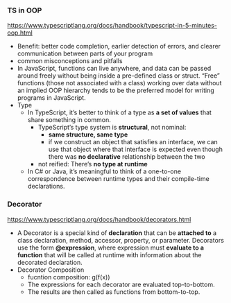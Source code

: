 
### TS in OOP
https://www.typescriptlang.org/docs/handbook/typescript-in-5-minutes-oop.html
- Benefit: better code completion, earlier detection of errors, and clearer communication between parts of your program
- common misconceptions and pitfalls
- In JavaScript, functions can live anywhere, and data can be passed around freely without being inside a pre-defined class or struct. “Free” functions (those not associated with a class) working over data without an implied OOP hierarchy tends to be the preferred model for writing programs in JavaScript.
- Type
  - In TypeScript, it’s better to think of a type as **a set of values** that share something in common.
    - TypeScript’s type system is **structural**, not nominal: 
      - **same structure, same type**
      - if we construct an object that satisfies an interface, we can use that object where that interface is expected even though there was **no declarative** relationship between the two
    - not reified: There’s **no type at runtime**
  - In C# or Java, it’s meaningful to think of a one-to-one correspondence between runtime types and their compile-time declarations.
  
  
### Decorator
https://www.typescriptlang.org/docs/handbook/decorators.html
- A Decorator is a special kind of **declaration** that can be **attached to** a class declaration, method, accessor, property, or parameter. Decorators use the form **@expression**, where expression must **evaluate to a function** that will be called at runtime with information about the decorated declaration.
- Decorator Composition
  - fucntion composition: g(f(x))
  - The expressions for each decorator are evaluated top-to-bottom. 
  - The results are then called as functions from bottom-to-top.
  
  

